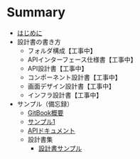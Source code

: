 # Summary

* [はじめに](./README.md)
* 設計書の書き方
	* フォルダ構成【工事中】
	* APIインターフェース仕様書【工事中】
	* API設計書【工事中】
	* コンポーネント設計書【工事中】
	* 画面デザイン設計書【工事中】
	* インフラ設計書【工事中】
* サンプル（備忘録）
	* [GitBook概要](./md/toygitbook.md)
	* [サンプル1](./md/sample1.md)
	* [APIドキュメント](./md/apidoc.md)
	* 設計書集
		* [設計書サンプル](./md/test/sample2.md)
